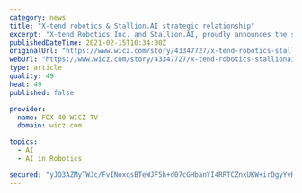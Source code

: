 ```yaml
---
category: news
title: "X-tend robotics & Stallion.AI strategic relationship"
excerpt: "X-tend Robotics Inc. and Stallion.AI, proudly announces the signed agreement for a multiple-phase strategic partnership."
publishedDateTime: 2021-02-15T10:34:00Z
originalUrl: "https://www.wicz.com/story/43347727/x-tend-robotics-stallionai-strategic-relationship"
webUrl: "https://www.wicz.com/story/43347727/x-tend-robotics-stallionai-strategic-relationship"
type: article
quality: 49
heat: 49
published: false

provider:
  name: FOX 40 WICZ TV
  domain: wicz.com

topics:
  - AI
  - AI in Robotics

secured: "yJO3AZMyTWJc/FvINoxqsBTeWJF5h+d07cGHbanYI4RRTCZnxUKW+irDgyYvH1yiDYtdSNtpRabiSLi9lD3maTKwa9FqyN1rvLEfzPa9lz4YshosJO94ZnoXT29eHFNQV1UDCANr8xZuzOF8bK3kcy93Ca87XxXnL43ZupmO26teQuy8+2cg7aqFidgZv3nQPb9PYJRWgVL1AkIu3af/gVZqLK2OLGViF3rFf9sKvcMWopZAKiyKE+96/1ey+x9prhZjV+uI44bpBR/gWRihCfxY5JwgmuTxBl6mWtTbKirDAsi4cAI3wmrwRAonaS//cni52UzQOA0d3QEOCny5K9HJzseXZ81lyFJxmt/LmQg=;12x/+u9nVGtH2wBZk/bqtw=="
---
```



